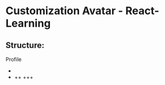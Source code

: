 # Customization Avatar - React-Learning

## Structure:

Profile

- <Avatar/>
- <SectionList>
  ++ <PartList>
    +++ <PartItem>


